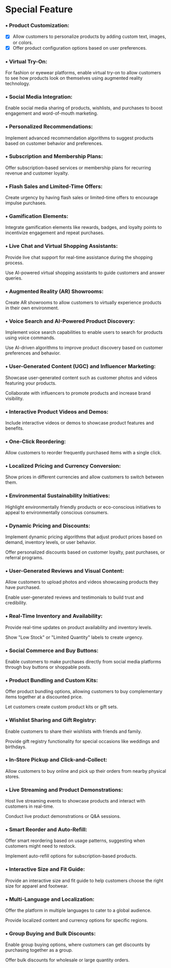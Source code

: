 # Special Feature

### • Product Customization:
- [x] Allow customers to personalize products by adding custom text, images, or colors.
- [x] Offer product configuration options based on user preferences.

### • Virtual Try-On:
For fashion or eyewear platforms, enable virtual try-on to allow customers to see how products look on themselves using augmented reality technology.

### • Social Media Integration:
Enable social media sharing of products, wishlists, and purchases to boost engagement and word-of-mouth marketing.

### • Personalized Recommendations:
Implement advanced recommendation algorithms to suggest products based on customer behavior and preferences.

### • Subscription and Membership Plans:
Offer subscription-based services or membership plans for recurring revenue and customer loyalty.

### • Flash Sales and Limited-Time Offers:
Create urgency by having flash sales or limited-time offers to encourage impulse purchases.

### • Gamification Elements:
Integrate gamification elements like rewards, badges, and loyalty points to incentivize engagement and repeat purchases.

### • Live Chat and Virtual Shopping Assistants:
Provide live chat support for real-time assistance during the shopping process.

Use AI-powered virtual shopping assistants to guide customers and answer queries.

### • Augmented Reality (AR) Showrooms:
Create AR showrooms to allow customers to virtually experience products in their own environment.
	
### • Voice Search and AI-Powered Product Discovery:
Implement voice search capabilities to enable users to search for products using voice commands.

Use AI-driven algorithms to improve product discovery based on customer preferences and behavior.

### • User-Generated Content (UGC) and Influencer Marketing:
Showcase user-generated content such as customer photos and videos featuring your products.

Collaborate with influencers to promote products and increase brand visibility.

### • Interactive Product Videos and Demos:
Include interactive videos or demos to showcase product features and benefits.

### • One-Click Reordering:
Allow customers to reorder frequently purchased items with a single click.

### • Localized Pricing and Currency Conversion:
Show prices in different currencies and allow customers to switch between them.

### • Environmental Sustainability Initiatives:
Highlight environmentally friendly products or eco-conscious initiatives to appeal to environmentally conscious consumers.

### • Dynamic Pricing and Discounts:
Implement dynamic pricing algorithms that adjust product prices based on demand, inventory levels, or user behavior.

Offer personalized discounts based on customer loyalty, past purchases, or referral programs.

### • User-Generated Reviews and Visual Content:
Allow customers to upload photos and videos showcasing products they have purchased.

Enable user-generated reviews and testimonials to build trust and credibility.

### • Real-Time Inventory and Availability:
Provide real-time updates on product availability and inventory levels.

Show "Low Stock" or "Limited Quantity" labels to create urgency.

### • Social Commerce and Buy Buttons:
Enable customers to make purchases directly from social media platforms through buy buttons or shoppable posts.

### • Product Bundling and Custom Kits:
Offer product bundling options, allowing customers to buy complementary items together at a discounted price.

Let customers create custom product kits or gift sets.

### • Wishlist Sharing and Gift Registry:
Enable customers to share their wishlists with friends and family.

Provide gift registry functionality for special occasions like weddings and birthdays.

### • In-Store Pickup and Click-and-Collect:
Allow customers to buy online and pick up their orders from nearby physical stores.

### • Live Streaming and Product Demonstrations:
Host live streaming events to showcase products and interact with customers in real-time.

Conduct live product demonstrations or Q&A sessions.

### • Smart Reorder and Auto-Refill:
Offer smart reordering based on usage patterns, suggesting when customers might need to restock.

Implement auto-refill options for subscription-based products.

### • Interactive Size and Fit Guide:
Provide an interactive size and fit guide to help customers choose the right size for apparel and footwear.

### • Multi-Language and Localization:
Offer the platform in multiple languages to cater to a global audience.

Provide localized content and currency options for specific regions.

### • Group Buying and Bulk Discounts:
Enable group buying options, where customers can get discounts by purchasing together as a group.

Offer bulk discounts for wholesale or large quantity orders.
